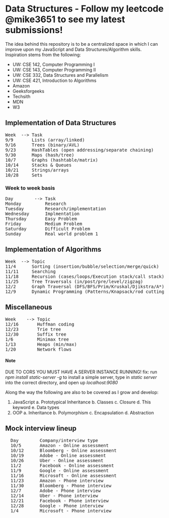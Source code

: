 # Data Structures - Follow my leetcode @mike3651 to see my latest submissions!
The idea behind this repository is to be a centralized space in which I can improve upon my JavaScript and Data Structures/Algorithm skills. Inspiration stems from the following: 
- UW: CSE 142, Computer Programming I
- UW: CSE 143, Computer Programming II
- UW: CSE 332, Data Structures and Parallelism 
- UW: CSE 421, Introduction to Algorithms
- Amazon 
- Geeksforgeeks 
- Techsith
- MDN
- W3

## Implementation of Data Structures
<pre>
Week  --> Task 
9/9       Lists (array/linked) 
9/16      Trees (binary/AVL) 
9/23      HashTables (open addressing/separate chaining) 
9/30      Maps (hash/tree) 
10/7      Graphs (hashtable/matrix) 
10/14     Stacks & Queues
10/21     Strings/arrays
10/28     Sets
</pre>

### Week to week basis 
<pre>
Day        --> Task
Monday         Research
Tuesday        Research/implementation 
Wednesday      Implmentation
Thursday       Easy Problem 
Friday         Medium Problem
Saturday       Difficult Problem
Sunday         Real world problem 1
</pre>

## Implementation of Algorithms 
<pre>
Week  --> Topic  
11/4      Sorting (insertion/bubble/selection/merge/quick)
11/11     Searching
11/18     Recursion (cases/loops/Execution stack/call stack) 
11/25     Tree Traversals (in/post/pre/level/zigzag) 
12/2      Graph Traversal (DFS/BFS/Prim/Kruskal/Djikstra/A*) 
12/9      Dynamic Programming (Patterns/Knapsack/rod cutting)
</pre>

## Miscellaneous
<pre>
Week    --> Topic  
12/16       Huffman coding
12/23       Trie tree
12/30       Suffix tree
1/6         Minimax tree
1/13        Heaps (min/max)
1/20        Network flows
</pre>

#### Note   
DUE TO CORS YOU MUST HAVE A SERVER INSTANCE RUNNING!
fix: run _npm install static-server -g_ to install a simple server, type in _static server_ into the correct directory, and open up _localhost:9080_

Along the way the following are also to be covered as I grow and develop:
1. JavaScript
  a. Prototypical Inheritance 
  b. Classes
  c. Closure 
  d. This keyword
  e. Data types
2. OOP
  a. Inheritance 
  b. Polymorphism 
  c. Encapsulation 
  d. Abstraction 
  
  ## Mock interview lineup 
  <pre>
  Day        Company/interview type
  10/5       Amazon - Online assessment
  10/12      Bloomberg - Online assessment
  10/19      Adobe - Online assessment
  10/26      Uber - Online assessment
  11/2       Facebook - Online assessment
  11/9       Google - Online assessment
  11/16      Microsoft - Online assessment
  11/23      Amazon - Phone interview
  11/30      Bloomberg - Phone interview
  12/7       Adobe - Phone interview
  12/14      Uber - Phone interview
  12/21      Facebook - Phone interview
  12/28      Google - Phone interview
  1/4        Microsoft - Phone interview
  
  </pre>    
